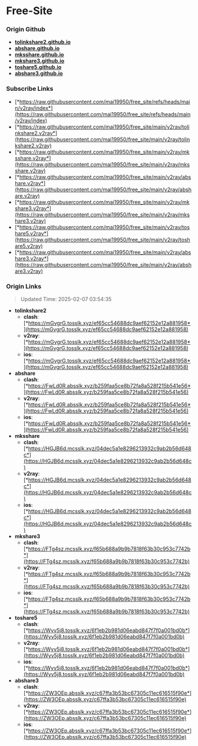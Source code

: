 # Free-Site

### Origin Github

- [**tolinkshare2.github.io**](https://github.com/tolinkshare2/tolinkshare2.github.io)
- [**abshare.github.io**](https://github.com/abshare/abshare.github.io)
- [**mksshare.github.io**](https://github.com/mksshare/mksshare.github.io)
- [**mkshare3.github.io**](https://github.com/mkshare3/mkshare3.github.io)
- [**toshare5.github.io**](https://github.com/toshare5/toshare5.github.io)
- [**abshare3.github.io**](https://github.com/abshare3/abshare3.github.io)

### Subscribe Links

- [*https://raw.githubusercontent.com/mai19950/free_site/refs/heads/main/v2ray/index*](https://raw.githubusercontent.com/mai19950/free_site/refs/heads/main/v2ray/index)
- [*https://raw.githubusercontent.com/mai19950/free_site/main/v2ray/tolinkshare2.v2ray*](https://raw.githubusercontent.com/mai19950/free_site/main/v2ray/tolinkshare2.v2ray)
- [*https://raw.githubusercontent.com/mai19950/free_site/main/v2ray/mksshare.v2ray*](https://raw.githubusercontent.com/mai19950/free_site/main/v2ray/mksshare.v2ray)
- [*https://raw.githubusercontent.com/mai19950/free_site/main/v2ray/abshare.v2ray*](https://raw.githubusercontent.com/mai19950/free_site/main/v2ray/abshare.v2ray)
- [*https://raw.githubusercontent.com/mai19950/free_site/main/v2ray/mkshare3.v2ray*](https://raw.githubusercontent.com/mai19950/free_site/main/v2ray/mkshare3.v2ray)
- [*https://raw.githubusercontent.com/mai19950/free_site/main/v2ray/toshare5.v2ray*](https://raw.githubusercontent.com/mai19950/free_site/main/v2ray/toshare5.v2ray)
- [*https://raw.githubusercontent.com/mai19950/free_site/main/v2ray/abshare3.v2ray*](https://raw.githubusercontent.com/mai19950/free_site/main/v2ray/abshare3.v2ray)

### Origin Links

> Updated Time: 2025-02-07 03:54:35

- **tolinkshare2**
  - **clash**: [*https://mGvgrG.tosslk.xyz/ef65cc54688dc9aef62152e12a881958*](https://mGvgrG.tosslk.xyz/ef65cc54688dc9aef62152e12a881958)
  - **v2ray**: [*https://mGvgrG.tosslk.xyz/ef65cc54688dc9aef62152e12a881958*](https://mGvgrG.tosslk.xyz/ef65cc54688dc9aef62152e12a881958)
  - **ios**: [*https://mGvgrG.tosslk.xyz/ef65cc54688dc9aef62152e12a881958*](https://mGvgrG.tosslk.xyz/ef65cc54688dc9aef62152e12a881958)
- **abshare**
  - **clash**: [*https://FwLd0R.absslk.xyz/b259faa5ce8b72fa8a528f215b541e56*](https://FwLd0R.absslk.xyz/b259faa5ce8b72fa8a528f215b541e56)
  - **v2ray**: [*https://FwLd0R.absslk.xyz/b259faa5ce8b72fa8a528f215b541e56*](https://FwLd0R.absslk.xyz/b259faa5ce8b72fa8a528f215b541e56)
  - **ios**: [*https://FwLd0R.absslk.xyz/b259faa5ce8b72fa8a528f215b541e56*](https://FwLd0R.absslk.xyz/b259faa5ce8b72fa8a528f215b541e56)
- **mksshare**
  - **clash**: [*https://HGJB6d.mcsslk.xyz/04dec5a1e8296213932c9ab2b56d648c*](https://HGJB6d.mcsslk.xyz/04dec5a1e8296213932c9ab2b56d648c)
  - **v2ray**: [*https://HGJB6d.mcsslk.xyz/04dec5a1e8296213932c9ab2b56d648c*](https://HGJB6d.mcsslk.xyz/04dec5a1e8296213932c9ab2b56d648c)
  - **ios**: [*https://HGJB6d.mcsslk.xyz/04dec5a1e8296213932c9ab2b56d648c*](https://HGJB6d.mcsslk.xyz/04dec5a1e8296213932c9ab2b56d648c)
- **mkshare3**
  - **clash**: [*https://FTg4sz.mcsslk.xyz/f65b688a9b9b7818f63b30c953c7742b*](https://FTg4sz.mcsslk.xyz/f65b688a9b9b7818f63b30c953c7742b)
  - **v2ray**: [*https://FTg4sz.mcsslk.xyz/f65b688a9b9b7818f63b30c953c7742b*](https://FTg4sz.mcsslk.xyz/f65b688a9b9b7818f63b30c953c7742b)
  - **ios**: [*https://FTg4sz.mcsslk.xyz/f65b688a9b9b7818f63b30c953c7742b*](https://FTg4sz.mcsslk.xyz/f65b688a9b9b7818f63b30c953c7742b)
- **toshare5**
  - **clash**: [*https://Wyv5j8.tosslk.xyz/6f1eb2b981d06eabd847f7f0a001bd0b*](https://Wyv5j8.tosslk.xyz/6f1eb2b981d06eabd847f7f0a001bd0b)
  - **v2ray**: [*https://Wyv5j8.tosslk.xyz/6f1eb2b981d06eabd847f7f0a001bd0b*](https://Wyv5j8.tosslk.xyz/6f1eb2b981d06eabd847f7f0a001bd0b)
  - **ios**: [*https://Wyv5j8.tosslk.xyz/6f1eb2b981d06eabd847f7f0a001bd0b*](https://Wyv5j8.tosslk.xyz/6f1eb2b981d06eabd847f7f0a001bd0b)
- **abshare3**
  - **clash**: [*https://ZW3OEp.absslk.xyz/c67ffa3b53bc67305c11ec616515f90e*](https://ZW3OEp.absslk.xyz/c67ffa3b53bc67305c11ec616515f90e)
  - **v2ray**: [*https://ZW3OEp.absslk.xyz/c67ffa3b53bc67305c11ec616515f90e*](https://ZW3OEp.absslk.xyz/c67ffa3b53bc67305c11ec616515f90e)
  - **ios**: [*https://ZW3OEp.absslk.xyz/c67ffa3b53bc67305c11ec616515f90e*](https://ZW3OEp.absslk.xyz/c67ffa3b53bc67305c11ec616515f90e)
